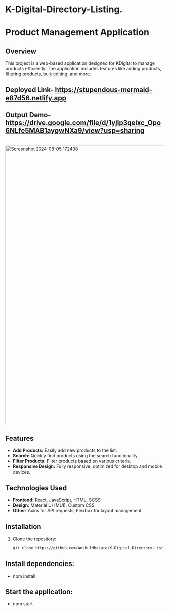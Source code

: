 # K-Digital-Directory-Listing.
# Product Management Application

## Overview

This project is a web-based application designed for KDigital to manage products efficiently. The application includes features like adding products, filtering products, bulk editing, and more.

## Deployed Link- https://stupendous-mermaid-e87d56.netlify.app
## Output Demo- https://drive.google.com/file/d/1yjIp3qeixc_Opo6NLfe5MAB1aygwNXa9/view?usp=sharing
<br/>


<img width="885" alt="Screenshot 2024-08-05 172438" src="https://github.com/user-attachments/assets/0d4fd5f2-d95c-4f2f-8f82-2549ccc77d91">

<br/>

## Features

- **Add Products:** Easily add new products to the list.
- **Search:** Quickly find products using the search functionality.
- **Filter Products:** Filter products based on various criteria.
- **Responsive Design:** Fully responsive, optimized for desktop and mobile devices.

## Technologies Used

- **Frontend:** React, JavaScript, HTML, SCSS
- **Design:** Material UI (MUI), Custom CSS
- **Other:** Axios for API requests, Flexbox for layout management

## Installation

1. Clone the repository:

   ```bash
   git clone https://github.com/Anshuldhakate/K-Digital-Directory-Listing.git

## Install dependencies:
- npm install

## Start the application:
- npm start
